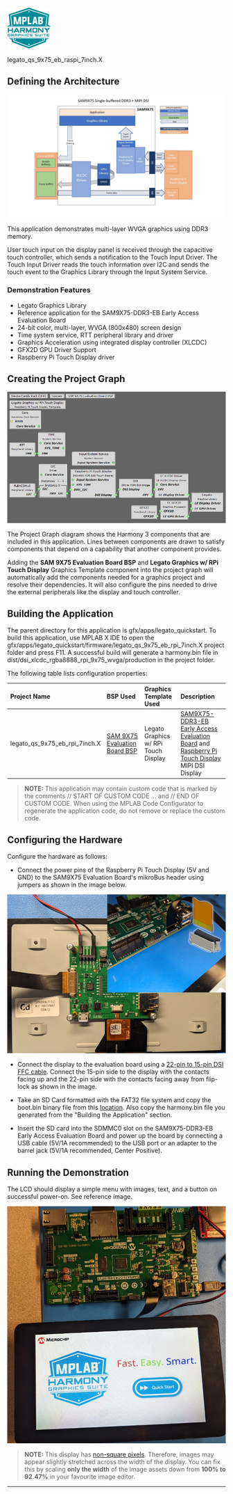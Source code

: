 
![](../../../../images/mhgs.png)

legato_qs_9x75_eb_raspi_7inch.X

Defining the Architecture
-------------------------

![](../../../../images/legato_sam9x75_single_buffer_arch_mipi.png)

This application demonstrates multi-layer WVGA graphics using DDR3 memory.

User touch input on the display panel is received through the capacitive touch controller, which sends a notification to the Touch Input Driver. The Touch Input Driver reads the touch information over I2C and sends the touch event to the Graphics Library through the Input System Service.

### Demonstration Features

-   Legato Graphics Library
-   Reference application for the SAM9X75-DDR3-EB Early Access Evaluation Board
-   24-bit color, multi-layer, WVGA (800x480) screen design
-   Time system service, RTT peripheral library and driver
-   Graphics Acceleration using integrated display controller (XLCDC)
-   GFX2D GPU Driver Support
-   Raspberry Pi Touch Display driver

Creating the Project Graph
--------------------------

![](../../../../images/sam_9x75_eb_project_graph_mipi.png)

The Project Graph diagram shows the Harmony 3 components that are included in this application. Lines between components are drawn to satisfy components that depend on a capability that another component provides.

Adding the **SAM 9X75 Evaluation Board BSP** and **Legato Graphics w/ RPi Touch Display** Graphics Template component into the project graph will automatically add the components needed for a graphics project and resolve their dependencies. It will also configure the pins needed to drive the external peripherals like the display and touch controller.

Building the Application
------------------------

The parent directory for this application is gfx/apps/legato\_quickstart. To build this application, use MPLAB X IDE to open the gfx/apps/legato\_quickstart/firmware/legato\_qs\_9x75\_eb\_rpi_7inch.X project folder and press F11.
A successful build will generate a harmony.bin file in dist/dsi_xlcdc_rgba8888_rpi_9x75_wvga/production in the project folder.

The following table lists configuration properties:

|Project Name|BSP Used|Graphics Template Used|Description|
|:-----------|:-------|:---------------------|:----------|
|legato\_qs\_9x75\_eb\_rpi_7inch.X|[SAM 9X75 Evaluation Board BSP](https://www.microchip.com/en-us/development-tool/EA14J50A) |Legato Graphics w/ RPi Touch Display|[SAM9X75-DDR3-EB Early Access Evaluation Board](https://www.microchip.com/en-us/development-tool/EA14J50A) and [Raspberry Pi Touch Display](https://www.raspberrypi.com/products/raspberry-pi-touch-display/) MIPI DSI Display|

> **NOTE:** This application may contain custom code that is marked by the comments // START OF CUSTOM CODE ... and // END OF CUSTOM CODE. When using the MPLAB Code Configurator to regenerate the application code, do not remove or replace the custom code.


Configuring the Hardware
------------------------

Configure the hardware as follows:
-   Connect the power pins of the Raspberry Pi Touch Display (5V and GND) to the SAM9X75 Evaluation Board's mikroBus header using jumpers as shown in the image below.

![](../../../../images/sam_9x75_eb_mipi.png)

-   Connect the display to the evaluation board using a [22-pin to 15-pin DSI FFC cable](https://www.waveshare.com/dsi-cable-15cm.htm). Connect the 15-pin side to the display with the contacts facing up and the 22-pin side with the contacts facing away from flip-lock as shown in the image.

-	Take an SD Card formatted with the FAT32 file system and copy the boot.bin binary file from this [location](./binaries/boot.bin). Also copy the harmony.bin file you generated from the "Building the Application" section.

-   Insert the SD card into the SDMMC0 slot on the SAM9X75-DDR3-EB Early Access Evaluation Board and power up the board by connecting a USB cable (5V/1A recommended) to the USB port or an adapter to the barrel jack (5V/1A recommended, Center Positive).

Running the Demonstration
-------------------------
The LCD should display a simple menu with images, text, and a button on successful power-on. See reference image.

![](../../../../images/sam_9x75_eb_qs_mipi.png)

> **NOTE:** This display has [non-square pixels](https://forums.raspberrypi.com/viewtopic.php?t=120710). Therefore, images may appear slightly stretched across the width of the display. You can fix this by scaling **only the width** of the image assets down from **100% to 92.47%** in your favourite image editor.

* * * * *
